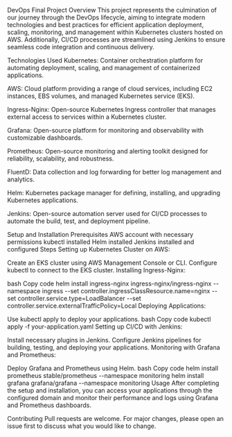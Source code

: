 DevOps Final Project
Overview
This project represents the culmination of our journey through the DevOps lifecycle, aiming to integrate modern technologies and best practices for efficient application deployment, scaling, monitoring, and management within Kubernetes clusters hosted on AWS. Additionally, CI/CD processes are streamlined using Jenkins to ensure seamless code integration and continuous delivery.

Technologies Used
Kubernetes: Container orchestration platform for automating deployment, scaling, and management of containerized applications.

AWS: Cloud platform providing a range of cloud services, including EC2 instances, EBS volumes, and managed Kubernetes service (EKS).

Ingress-Nginx: Open-source Kubernetes Ingress controller that manages external access to services within a Kubernetes cluster.

Grafana: Open-source platform for monitoring and observability with customizable dashboards.

Prometheus: Open-source monitoring and alerting toolkit designed for reliability, scalability, and robustness.

FluentD: Data collection and log forwarding for better log management and analytics.

Helm: Kubernetes package manager for defining, installing, and upgrading Kubernetes applications.

Jenkins: Open-source automation server used for CI/CD processes to automate the build, test, and deployment pipeline.

Setup and Installation
Prerequisites
AWS account with necessary permissions
kubectl installed
Helm installed
Jenkins installed and configured
Steps
Setting up Kubernetes Cluster on AWS:

Create an EKS cluster using AWS Management Console or CLI.
Configure kubectl to connect to the EKS cluster.
Installing Ingress-Nginx:

bash
Copy code
helm install ingress-nginx ingress-nginx/ingress-nginx --namespace ingress --set controller.ingressClassResource.name=nginx --set controller.service.type=LoadBalancer --set controller.service.externalTrafficPolicy=Local
Deploying Applications:

Use kubectl apply to deploy your applications.
bash
Copy code
kubectl apply -f your-application.yaml
Setting up CI/CD with Jenkins:

Install necessary plugins in Jenkins.
Configure Jenkins pipelines for building, testing, and deploying your applications.
Monitoring with Grafana and Prometheus:

Deploy Grafana and Prometheus using Helm.
bash
Copy code
helm install prometheus stable/prometheus --namespace monitoring
helm install grafana grafana/grafana --namespace monitoring
Usage
After completing the setup and installation, you can access your applications through the configured domain and monitor their performance and logs using Grafana and Prometheus dashboards.

Contributing
Pull requests are welcome. For major changes, please open an issue first to discuss what you would like to change.
